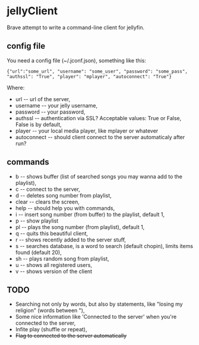 # jellyClient
Brave attempt to write a command-line client for jellyfin.

## config file
You need a config file (~/.jconf.json), something like this:

~~~
{"url":"some_url", "username": "some_user", "password": "some_pass", "authssl": "True", "player": "mplayer", "autoconnect": "True"}
~~~
Where:
* url -- url of the server,
* username -- your jelly username,
* password -- your password,
* authssl -- authentication via SSL? Acceptable values: True or False, False is by default,
* player -- your local media player, like mplayer or whatever
* autoconnect -- should client connect to the server automaticaly after run?

## commands
* b -- shows buffer (list of searched songs you may wanna add to the playlist),
* c -- connect to the server,
* d <number> -- deletes song number <number> from playlist,
* clear -- clears the screen,
* help -- should help you with commands,
* i <number> -- insert song number <number> (from buffer) to the playlist, default 1,
* p -- show playlist
* pl <number> -- plays the song number <number> (from playlist), default 1,
* q -- quits this beautiful client,
* r -- shows recently added to the server stuff,
* s <word> <limit> -- searches database, <word> is a word to search (default chopin), <limit> limits
  items found (default 20),
* sh -- plays random song from playlist,
* u -- shows all registered users,
* v -- shows version of the client

## TODO
* Searching not only by words, but also by statements, like "losing my religion" (words between "),
* Some nice information like 'Connected to the server' when you're connected to the server,
* Infite play (shuffle or repeat),
* ~~Flag to connected to the server automatically~~

